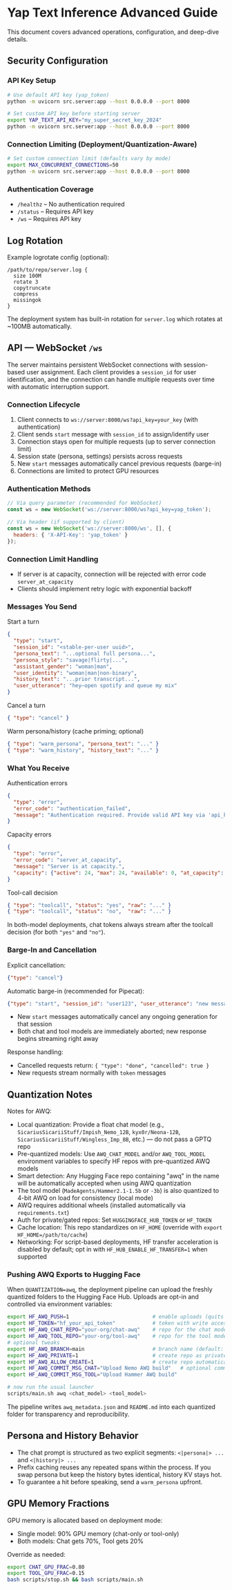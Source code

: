 # Yap Text Inference Advanced Guide

This document covers advanced operations, configuration, and deep-dive details.

## Security Configuration

### API Key Setup

```bash
# Use default API key (yap_token)
python -m uvicorn src.server:app --host 0.0.0.0 --port 8000

# Set custom API key before starting server
export YAP_TEXT_API_KEY="my_super_secret_key_2024"
python -m uvicorn src.server:app --host 0.0.0.0 --port 8000
```

### Connection Limiting (Deployment/Quantization-Aware)

```bash
# Set custom connection limit (defaults vary by mode)
export MAX_CONCURRENT_CONNECTIONS=50
python -m uvicorn src.server:app --host 0.0.0.0 --port 8000
```

### Authentication Coverage

- `/healthz` – No authentication required
- `/status` – Requires API key
- `/ws` – Requires API key

## Log Rotation

Example logrotate config (optional):

```
/path/to/repo/server.log {
  size 100M
  rotate 3
  copytruncate
  compress
  missingok
}
```

The deployment system has built-in rotation for `server.log` which rotates at ~100MB automatically.

## API — WebSocket `/ws`

The server maintains persistent WebSocket connections with session-based user assignment. Each client provides a `session_id` for user identification, and the connection can handle multiple requests over time with automatic interruption support.

### Connection Lifecycle
1. Client connects to `ws://server:8000/ws?api_key=your_key` (with authentication)
2. Client sends `start` message with `session_id` to assign/identify user
3. Connection stays open for multiple requests (up to server connection limit)
4. Session state (persona, settings) persists across requests
5. New `start` messages automatically cancel previous requests (barge-in)
6. Connections are limited to protect GPU resources

### Authentication Methods
```javascript
// Via query parameter (recommended for WebSocket)
const ws = new WebSocket('ws://server:8000/ws?api_key=yap_token');

// Via header (if supported by client)
const ws = new WebSocket('ws://server:8000/ws', [], {
  headers: { 'X-API-Key': 'yap_token' }
});
```

### Connection Limit Handling
- If server is at capacity, connection will be rejected with error code `server_at_capacity`
- Clients should implement retry logic with exponential backoff

### Messages You Send

Start a turn

```json
{
  "type": "start",
  "session_id": "<stable-per-user uuid>",
  "persona_text": "...optional full persona...",
  "persona_style": "savage|flirty|...",
  "assistant_gender": "woman|man",
  "user_identity": "woman|man|non-binary",
  "history_text": "...prior transcript...",
  "user_utterance": "hey—open spotify and queue my mix"
}
```

Cancel a turn

```json
{ "type": "cancel" }
```

Warm persona/history (cache priming; optional)

```json
{ "type": "warm_persona", "persona_text": "..." }
{ "type": "warm_history", "history_text": "..." }
```

### What You Receive

Authentication errors

```json
{
  "type": "error",
  "error_code": "authentication_failed",
  "message": "Authentication required. Provide valid API key via 'api_key' query parameter or 'X-API-Key' header."
}
```

Capacity errors

```json
{
  "type": "error",
  "error_code": "server_at_capacity",
  "message": "Server is at capacity.",
  "capacity": {"active": 24, "max": 24, "available": 0, "at_capacity": true}
}
```

Tool-call decision

```json
{ "type": "toolcall", "status": "yes", "raw": "..." }
{ "type": "toolcall", "status": "no",  "raw": "..." }
```

In both-model deployments, chat tokens always stream after the toolcall decision (for both `"yes"` and `"no"`).

### Barge-In and Cancellation

Explicit cancellation:

```json
{"type": "cancel"}
```

Automatic barge-in (recommended for Pipecat):

```json
{"type": "start", "session_id": "user123", "user_utterance": "new message"}
```

- New `start` messages automatically cancel any ongoing generation for that session
- Both chat and tool models are immediately aborted; new response begins streaming right away

Response handling:
- Cancelled requests return: `{ "type": "done", "cancelled": true }`
- New requests stream normally with `token` messages

## Quantization Notes

Notes for AWQ:
- Local quantization: Provide a float chat model (e.g., `SicariusSicariiStuff/Impish_Nemo_12B`, `kyx0r/Neona-12B`, `SicariusSicariiStuff/Wingless_Imp_8B`, etc.) — do not pass a GPTQ repo
- Pre-quantized models: Use `AWQ_CHAT_MODEL` and/or `AWQ_TOOL_MODEL` environment variables to specify HF repos with pre-quantized AWQ models
- Smart detection: Any Hugging Face repo containing "awq" in the name will be automatically accepted when using AWQ quantization
- The tool model (`MadeAgents/Hammer2.1-1.5b` or `-3b`) is also quantized to 4-bit AWQ on load for consistency (local mode)
- AWQ requires additional wheels (installed automatically via `requirements.txt`)
- Auth for private/gated repos: Set `HUGGINGFACE_HUB_TOKEN` or `HF_TOKEN`
- Cache location: This repo standardizes on `HF_HOME` (override with `export HF_HOME=/path/to/cache`)
- Networking: For script-based deployments, HF transfer acceleration is disabled by default; opt in with `HF_HUB_ENABLE_HF_TRANSFER=1` when supported

### Pushing AWQ Exports to Hugging Face

When `QUANTIZATION=awq`, the deployment pipeline can upload the freshly quantized folders to the Hugging Face Hub. Uploads are opt-in and controlled via environment variables:

```bash
export HF_AWQ_PUSH=1                           # enable uploads (quits early if token/repos missing)
export HF_TOKEN="hf_your_api_token"            # token with write access
export HF_AWQ_CHAT_REPO="your-org/chat-awq"    # repo for the chat model (required if chat deployed)
export HF_AWQ_TOOL_REPO="your-org/tool-awq"    # repo for the tool model (required if tool deployed)
# optional tweaks
export HF_AWQ_BRANCH=main                      # branch name (default: main)
export HF_AWQ_PRIVATE=1                        # create repo as private (0 = public)
export HF_AWQ_ALLOW_CREATE=1                   # create repo automatically (0 = expect it to exist)
export HF_AWQ_COMMIT_MSG_CHAT="Upload Nemo AWQ build"   # optional commit message override
export HF_AWQ_COMMIT_MSG_TOOL="Upload Hammer AWQ build"

# now run the usual launcher
scripts/main.sh awq <chat_model> <tool_model>
```

The pipeline writes `awq_metadata.json` and `README.md` into each quantized folder for transparency and reproducibility.

## Persona and History Behavior

- The chat prompt is structured as two explicit segments: `<|persona|> ...` and `<|history|> ...`
- Prefix caching reuses any repeated spans within the process. If you swap persona but keep the history bytes identical, history KV stays hot.
- To guarantee a hit before speaking, send a `warm_persona` upfront.

## GPU Memory Fractions

GPU memory is allocated based on deployment mode:

- Single model: 90% GPU memory (chat-only or tool-only)
- Both models: Chat gets 70%, Tool gets 20%

Override as needed:

```bash
export CHAT_GPU_FRAC=0.80
export TOOL_GPU_FRAC=0.15
bash scripts/stop.sh && bash scripts/main.sh
```


